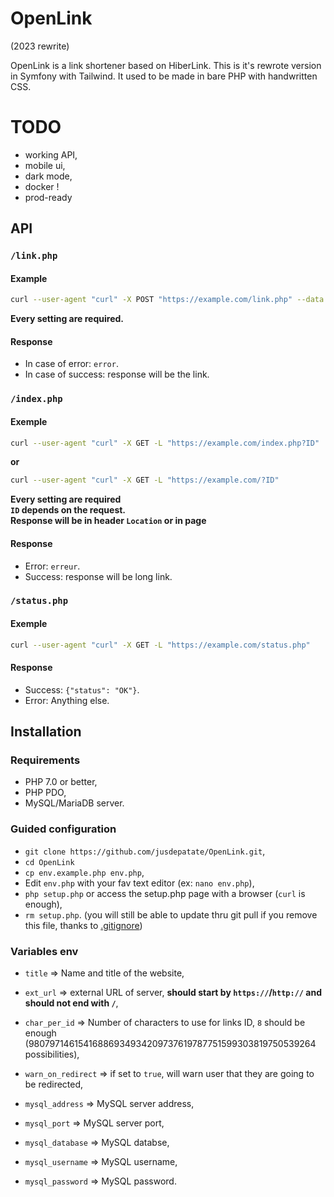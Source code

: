 # OpenLink
(2023 rewrite)

OpenLink is a link shortener based on HiberLink. This is it's rewrote version in Symfony with Tailwind. It used to be made in bare PHP with handwritten CSS.

# TODO
- working API,
- mobile ui,
- dark mode,
- docker !
- prod-ready

## API

### `/link.php`
#### Example
```bash
curl --user-agent "curl" -X POST "https://example.com/link.php" --data "link=https://github.com"
```
**Every setting are required.**

#### Response
- In case of error: `error`.
- In case of success: response will be the link.

### `/index.php`
#### Exemple
```bash
curl --user-agent "curl" -X GET -L "https://example.com/index.php?ID"
```
**or**
```bash
curl --user-agent "curl" -X GET -L "https://example.com/?ID"
```
**Every setting are required
<br>`ID` depends on the request.
<br>Response will be in header `Location` or in page**

#### Response
- Error: `erreur`.
- Success: response will be long link.

### `/status.php`
#### Exemple
```bash
curl --user-agent "curl" -X GET -L "https://example.com/status.php"
```

#### Response
- Success: `{"status": "OK"}`.
- Error: Anything else.


## Installation
### Requirements
- PHP 7.0 or better,
- PHP PDO,
- MySQL/MariaDB server.

### Guided configuration

- `git clone https://github.com/jusdepatate/OpenLink.git`,
- `cd OpenLink`
- `cp env.example.php env.php`,
- Edit `env.php` with your fav text editor (ex: `nano env.php`),
- `php setup.php` or access the setup.php page with a browser (`curl` is enough),
- `rm setup.php`. (you will still be able to update thru git pull if you remove this file, thanks to [.gitignore](.gitignore))

### Variables env
- `title` => Name and title of the website,
- `ext_url` => external URL of server, **should start by `https://`/`http://` and should not end with `/`**,
- `char_per_id` => Number of characters to use for links ID, `8` should be enough (98079714615416886934934209737619787751599303819750539264 possibilities),
- `warn_on_redirect` => if set to `true`, will warn user that they are going to be redirected,


- `mysql_address` => MySQL server address,
- `mysql_port` => MySQL server port,
- `mysql_database` => MySQL databse,
- `mysql_username` => MySQL username,
- `mysql_password` => MySQL password.
